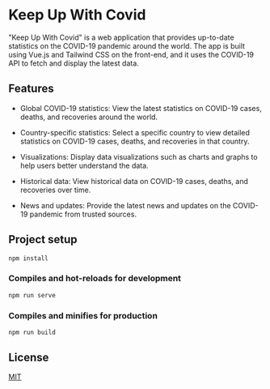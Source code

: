
# Keep Up With Covid
"Keep Up With Covid" is a web application that provides up-to-date statistics on the COVID-19 pandemic around the world. The app is built using Vue.js and Tailwind CSS on the front-end, and it uses the COVID-19 API to fetch and display the latest data.

## Features

- Global COVID-19 statistics: View the latest statistics on COVID-19 cases, deaths, and recoveries around the world.

- Country-specific statistics: Select a specific country to view detailed statistics on COVID-19 cases, deaths, and recoveries in that country.

- Visualizations: Display data visualizations such as charts and graphs to help users better understand the data.

- Historical data: View historical data on COVID-19 cases, deaths, and recoveries over time.

- News and updates: Provide the latest news and updates on the COVID-19 pandemic from trusted sources.
## Project setup
```
npm install
```

### Compiles and hot-reloads for development
```
npm run serve
```

### Compiles and minifies for production
```
npm run build
```

## License

[MIT](https://choosealicense.com/licenses/mit/)

